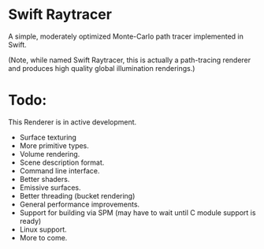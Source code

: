 # Swift Raytracer
A simple, moderately optimized Monte-Carlo path tracer implemented in Swift.

(Note, while named Swift Raytracer, this is actually a path-tracing renderer and produces high quality global illumination renderings.)

# Todo:
This Renderer is in active development.
- Surface texturing
- More primitive types.
- Volume rendering.
- Scene description format.
- Command line interface.
- Better shaders.
- Emissive surfaces.
- Better threading (bucket rendering)
- General performance improvements.
- Support for building via SPM (may have to wait until C module support is ready)
- Linux support.
- More to come.
